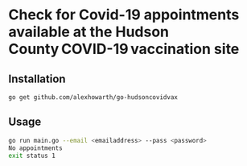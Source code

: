 # Check for Covid-19 appointments available at the Hudson County COVID-19 vaccination site

## Installation

~~~~
go get github.com/alexhowarth/go-hudsoncovidvax
~~~~

## Usage

```bash
go run main.go --email <emailaddress> --pass <password>
No appointments
exit status 1
```